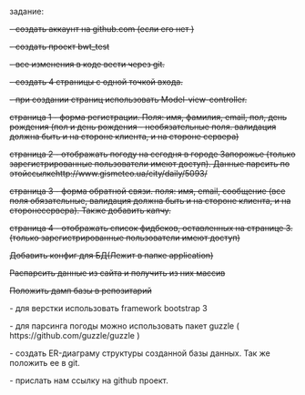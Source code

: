 ﻿<p>задание:</p>
<p><strike>- создать аккаунт на github.com (если его нет )</strike></p>
<p><strike>- создать проект bwt_test</strike></p>
<p><strike>- все изменения в коде вести через git.</strike></p>
<p><strike>- создать 4 страницы с одной точкой входа.</strike></p>
<p><strike>- при создании страниц использовать Model-view-controller.</strike></p>
<p><strike>страница 1 - форма регистрации. Поля: имя, фамилия, email, пол, день рождения (пол и день рождения - необязательные поля. валидация должна быть и на стороне клиента, и на стороне сервера)</strike></p>
<p><strike>страница 2 - отображать погоду на сегодня в городе Запорожье (только зарегистрированные пользователи имеют доступ). Данные парсить по этойссылкеhttp://www.gismeteo.ua/city/daily/5093/</strike></p>
<p><strike>страница 3 - форма обратной связи. поля: имя, email, сообщение (все поля обязательные, валидация должна быть и на стороне клиента, и на сторонесервера). Также добавить капчу.</strike></p>
<p><strike>страница 4 - отображать список фидбеков, оставленных на странице 3.(только зарегистрированные пользователи имеют доступ)</strike>
<p><strike>Добавить конфиг для БД(Лежит в папке application)</strike></p>
<p><strike>Распарсить данные из сайта и получить из них массив</strike></p>
<p><strike>Положить дамп базы в репозитарий</strike></p>
<p>- для верстки использовать framework bootstrap 3</p>
<p>- для парсинга погоды можно использовать пакет guzzle ( https://github.com/guzzle/guzzle )</p>
<p>- создать ER-диаграму структуры созданной базы данных. Так же положить ее в git.</p>
<p>- прислать нам ссылку на github проект.</p>

